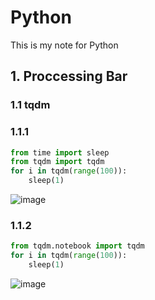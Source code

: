 # Python
This is my note for Python


## 1. Proccessing Bar
### 1.1 tqdm
### 1.1.1
```python
from time import sleep
from tqdm import tqdm
for i in tqdm(range(100)):
    sleep(1)
```
![image](https://user-images.githubusercontent.com/42170045/126926960-b69c2cf3-094f-47bd-a19f-0eb7f9464d78.png)

### 1.1.2
```python
from tqdm.notebook import tqdm
for i in tqdm(range(100)):
    sleep(1)
```
![image](https://user-images.githubusercontent.com/42170045/126926975-7854c192-750a-49e5-bbc4-ad9e1e2bb34c.png)
